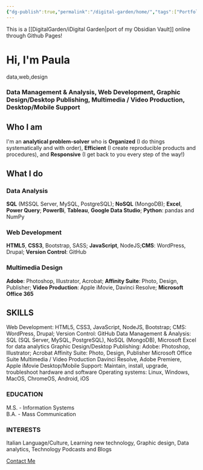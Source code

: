 ```yaml
---
{"dg-publish":true,"permalink":"/digital-garden/home/","tags":["Portfolio","gardenEntry"],"noteIcon":""}
---
```


This is a [[DigitalGarden/iDigital Garden\|port of my Obsidian Vault]] online through Github Pages!

<html>
     <H1>Hi, I'm <strong>Paula</strong></H1>
	     <p>data,web,design</p>
	     <h3>Data Management & Analysis, Web Development, Graphic Design/Desktop Publishing,
                Multimedia / Video Production, Desktop/Mobile Support </h3>
	     <h2>Who I am</h2>
        <p>I'm an <strong>analytical problem-solver</strong> who is <strong>Organized</strong> (I do things systematically and with order), <strong>Efficient</strong> (I create reproducible products and procedures), and <strong>Responsive</strong> (I get back to you every step of the way!)</p>
	<h2>What I do</h2> 
         <h3>Data Analysis</h3>
              <p>
               <strong>SQL</strong> (MSSQL Server, MySQL, PostgreSQL); <strong>NoSQL</strong> (MongoDB); <strong>Excel</strong>, <strong>Power Query</strong>; <strong>PowerBi</strong>, <strong>Tableau</strong>, <strong>Google Data Studio</strong>; <strong>Python</strong>: pandas and NumPy
               </p>
	       <h3>Web Development</h3>
              <p><strong>HTML5</strong>, <strong>CSS3</strong>, Bootstrap, SASS; <strong>JavaScript</strong>, NodeJS;<strong>CMS</strong>: WordPress, Drupal;
              <strong>Version Control</strong>: GitHub
              </p>
	       <h3>Multimedia Design</h3>
	            <p><strong>Adobe</strong>: Photoshop, Illustrator, Acrobat; <strong>Affinity Suite</strong>: Photo, Design, Publisher; <strong>Video Production</strong>: Apple iMovie, Davinci Resolve; <strong>Microsoft Office 365</strong>
	        </p>
            <h2>SKILLS</h2>
                <p>Web Development: HTML5, CSS3, JavaScript, NodeJS, Bootstrap; CMS: WordPress, Drupal; Version Control: GitHub
                Data Management & Analysis: SQL (SQL Server, MySQL, PostgreSQL), NoSQL (MongoDB), Microsoft Excel for data analytics
                Graphic Design/Desktop Publishing: Adobe: Photoshop, Illustrator; Acrobat Affinity Suite: Photo, Design, Publisher Microsoft Office Suite
                Multimedia / Video Production Davinci Resolve, Adobe Premiere, Apple iMovie
                Desktop/Mobile Support: Maintain, install, upgrade, troubleshoot hardware and software Operating systems: Linux, Windows, MacOS, ChromeOS, Android, iOS
                </p>
                <h3>EDUCATION</h3>
                <p>M.S. - Information Systems<br>
                B.A. - Mass Communication</p>
                <h3>INTERESTS</h3>
                <p>Italian Language/Culture, Learning new technology, Graphic design, Data analytics, Technology Podcasts and Blogs</p>
                <p><a href="mailto:psf@duck.com?subject=PSF-Portfolio-Inquiry" class="footer-link">Contact Me</a></p>
</html>